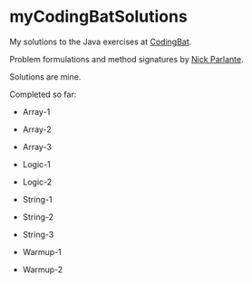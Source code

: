 # myCodingBatSolutions

My solutions to the Java exercises at [CodingBat](https://codingbat.com/java).

Problem formulations and method signatures by [Nick Parlante](https://cs.stanford.edu/people/nick/).

Solutions are mine.

Completed so far:

- Array-1

- Array-2

- Array-3

- Logic-1

- Logic-2

- String-1

- String-2

- String-3

- Warmup-1

- Warmup-2
